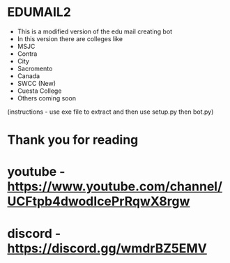 # EDUMAIL2

- This is a modified version of the edu mail creating bot
- In this version there are colleges like
- MSJC
- Contra
- City
- Sacromento
- Canada
- SWCC (New)
- Cuesta College
- Others coming soon

(instructions - use exe file to extract and then use setup.py then bot.py)


# Thank you for reading
# youtube - https://www.youtube.com/channel/UCFtpb4dwodIcePrRqwX8rgw
# discord - https://discord.gg/wmdrBZ5EMV
